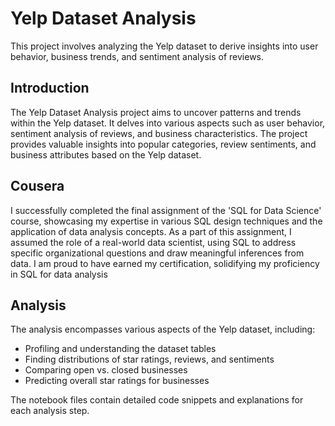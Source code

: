 # Yelp Dataset Analysis

This project involves analyzing the Yelp dataset to derive insights into user behavior, business trends, and sentiment analysis of reviews.


## Introduction

The Yelp Dataset Analysis project aims to uncover patterns and trends within the Yelp dataset. It delves into various aspects such as user behavior, sentiment analysis of reviews, and business characteristics. The project provides valuable insights into popular categories, review sentiments, and business attributes based on the Yelp dataset.

## Cousera 

I successfully completed the final assignment of the 'SQL for Data Science' course, showcasing my expertise in various SQL design techniques and the application of data analysis concepts. As a part of this assignment, I assumed the role of a real-world data scientist, using SQL to address specific organizational questions and draw meaningful inferences from data. I am proud to have earned my certification, solidifying my proficiency in SQL for data analysis

## Analysis

The analysis encompasses various aspects of the Yelp dataset, including:

- Profiling and understanding the dataset tables
- Finding distributions of star ratings, reviews, and sentiments
- Comparing open vs. closed businesses
- Predicting overall star ratings for businesses

The notebook files contain detailed code snippets and explanations for each analysis step.



